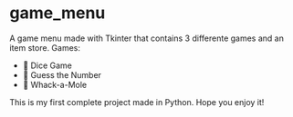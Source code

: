 # game_menu
A game menu made with Tkinter that contains 3 differente games and an item store.
Games:
- 🎲 Dice Game
- 🎯 Guess the Number
- 🐹 Whack-a-Mole

This is my first complete project made in Python. Hope you enjoy it!
